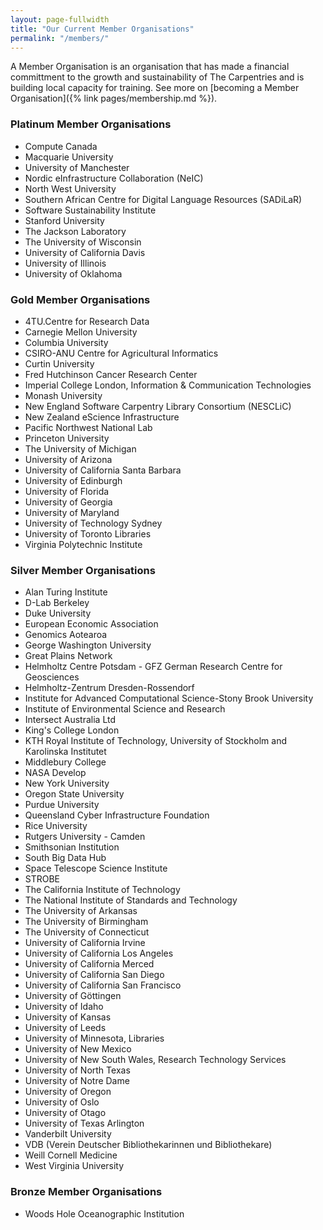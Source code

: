 ```yaml
---
layout: page-fullwidth
title: "Our Current Member Organisations"
permalink: "/members/"
---
```


A Member Organisation is an organisation that has made a financial committment to
the growth and sustainability of The Carpentries and is building local capacity for training. See more on [becoming a Member Organisation]({% link pages/membership.md %}).

### Platinum Member Organisations

- Compute Canada
- Macquarie University
- University of Manchester
- Nordic eInfrastructure Collaboration (NeIC)
- North West University
- Southern African Centre for Digital Language Resources (SADiLaR)
- Software Sustainability Institute
- Stanford University
- The Jackson Laboratory
- The University of Wisconsin
- University of California Davis
- University of Illinois
- University of Oklahoma

### Gold Member Organisations

- 4TU.Centre for Research Data 
- Carnegie Mellon University
- Columbia University
- CSIRO-ANU Centre for Agricultural Informatics
- Curtin University
- Fred Hutchinson Cancer Research Center
- Imperial College London, Information & Communication Technologies
- Monash University
- New England Software Carpentry Library Consortium (NESCLiC)
- New Zealand eScience Infrastructure
- Pacific Northwest National Lab
- Princeton University
- The University of Michigan
- University of Arizona
- University of California Santa Barbara
- University of Edinburgh
- University of Florida
- University of Georgia
- University of Maryland
- University of Technology Sydney
- University of Toronto Libraries
- Virginia Polytechnic Institute


### Silver Member Organisations

- Alan Turing Institute
- D-Lab Berkeley
- Duke University
- European Economic Association
- Genomics Aotearoa
- George Washington University
- Great Plains Network
- Helmholtz Centre Potsdam - GFZ German Research Centre for Geosciences
- Helmholtz-Zentrum Dresden-Rossendorf
- Institute for Advanced Computational Science-Stony Brook University
- Institute of Environmental Science and Research
- Intersect Australia Ltd
- King's College London
- KTH Royal Institute of Technology, University of Stockholm and Karolinska Institutet
- Middlebury College
- NASA Develop
- New York University
- Oregon State University
- Purdue University
- Queensland Cyber Infrastructure Foundation
- Rice University
- Rutgers University - Camden
- Smithsonian Institution
- South Big Data Hub
- Space Telescope Science Institute
- STROBE
- The California Institute of Technology
- The National Institute of Standards and Technology
- The University of Arkansas
- The University of Birmingham
- The University of Connecticut
- University of California Irvine
- University of California Los Angeles
- University of California Merced
- University of California San Diego
- University of California San Francisco
- University of Göttingen
- University of Idaho
- University of Kansas
- University of Leeds
- University of Minnesota, Libraries
- University of New Mexico
- University of New South Wales, Research Technology Services
- University of North Texas
- University of Notre Dame
- University of Oregon
- University of Oslo
- University of Otago
- University of Texas Arlington
- Vanderbilt University
- VDB (Verein Deutscher Bibliothekarinnen und Bibliothekare)
- Weill Cornell Medicine
- West Virginia University


### Bronze Member Organisations
 
 - Woods Hole Oceanographic Institution
